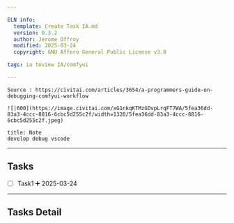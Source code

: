 ```yaml
---

ELN info:
  template: Create Task IA.md
  version: 0.3.2
  author: Jerome Offroy
  modified: 2025-03-24
  copyright: GNU Affero General Public License v3.0

tags: ia toview IA/comfyui

---
```

````ad-tip
Source : https://civitai.com/articles/3654/a-programmers-guide-on-debugging-comfyui-workflow

![|600](https://image.civitai.com/xG1nkqKTMzGDvpLrqFT7WA/5fea36dd-83a3-4ccc-8816-6cbc5d255c2f/width=1320/5fea36dd-83a3-4ccc-8816-6cbc5d255c2f.jpeg)
````

````ad-note
title: Note
develop debug vscode

````


---
## Tasks
- [ ] Task1 ➕ 2025-03-24

---
## Tasks Detail





